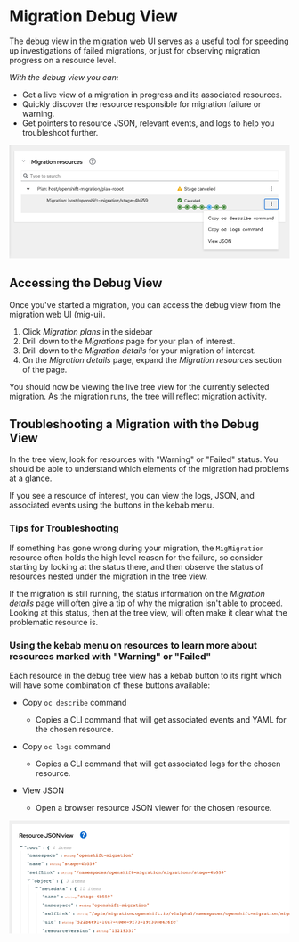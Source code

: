 # Migration Debug View

The debug view in the migration web UI serves as a useful tool for speeding up investigations of failed migrations, or just for observing migration progress on a resource level. 

_With the debug view you can:_
 - Get a live view of a migration in progress and its associated resources.
 - Quickly discover the resource responsible for migration failure or warning.
 - Get pointers to resource JSON, relevant events, and logs to help you troubleshoot further.


![Debug View](./screenshots/debugview/debug_view.png)


## Accessing the Debug View

Once you've started a migration, you can access the debug view from the migration web UI (mig-ui). 

1. Click _Migration plans_ in the sidebar
2. Drill down to the _Migrations_ page for your plan of interest.
3. Drill down to the _Migration details_ for your migration of interest.
4. On the _Migration details_ page, expand the _Migration resources_ section of the page.

You should now be viewing the live tree view for the currently selected migration. As the migration runs, the tree will reflect migration activity.

## Troubleshooting a Migration with the Debug View

In the tree view, look for resources with "Warning" or "Failed" status. You should be able to understand which elements of the migration had problems at a glance.

If you see a resource of interest, you can view the logs, JSON, and associated events using the buttons in the kebab menu.

### Tips for Troubleshooting

If something has gone wrong during your migration, the `MigMigration` resource often holds the high level reason for the failure, so consider starting by looking at the status there, and then observe the status of resources nested under the migration in the tree view.

If the migration is still running, the status information on the  _Migration details_ page will often give a tip of why the migration isn't able to proceed. Looking at this status, then at the tree view, will often make it clear what the problematic resource is.

### Using the kebab menu on resources to learn more about resources marked with "Warning" or "Failed"

Each resource in the debug tree view has a kebab button to its right which will have some combination of these buttons available:

- Copy `oc describe` command
	- Copies a CLI command that will get associated events and YAML for the chosen resource.

- Copy `oc logs` command
	- Copies a CLI command that will get associated logs for the chosen resource.

- View JSON
	- Open a browser resource JSON viewer for the chosen resource.


![Debug View JSON](./screenshots/debugview/debug_view_json.png)
